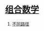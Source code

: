 
# [组合数学](https://leetcode-cn.com/tag/combinatorics)

1. [不同路径](../solutions/unique-paths/README.md)


